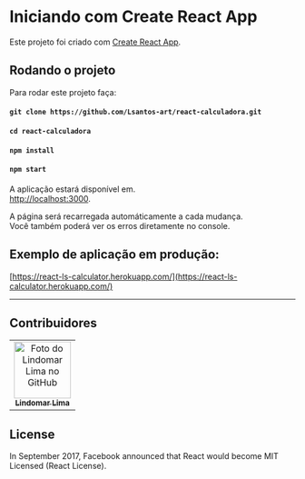 # Iniciando com Create React App

Este projeto foi criado com [Create React App](https://github.com/facebook/create-react-app).

## Rodando o projeto

Para rodar este projeto faça:

#### `git clone https://github.com/Lsantos-art/react-calculadora.git`
#### `cd react-calculadora`
#### `npm install`
#### `npm start`

A aplicação estará disponível em.\
[http://localhost:3000](http://localhost:3000).

A página será recarregada automáticamente a cada mudança.\
Você também poderá ver os erros diretamente no console.

## Exemplo de aplicação em produção:

[https://react-ls-calculator.herokuapp.com/](https://react-ls-calculator.herokuapp.com/)

<hr>

## Contribuidores<br>

<table>
  <tr>
    <td align="center">
      <a href="https://github.com/Lsantos-art">
        <img src="https://avatars.githubusercontent.com/u/59149941?v=4" width="100px;" alt="Foto do Lindomar Lima no GitHub"/><br>
        <sub>
          <b>Lindomar Lima</b>
        </sub>
      </a>
    </td>
  </tr>
</table>



## License

In September 2017, Facebook announced that React would become MIT Licensed (React License).